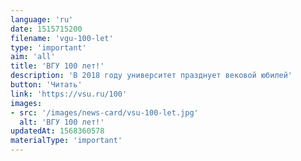 ```yaml
---
language: 'ru'
date: 1515715200
filename: 'vgu-100-let'
type: 'important'
aim: 'all'
title: 'ВГУ 100 лет!'
description: 'В 2018 году университет празднует вековой юбилей'
button: 'Читать'
link: 'https://vsu.ru/100'
images:
- src: '/images/news-card/vsu-100-let.jpg'
  alt: 'ВГУ 100 лет!'
updatedAt: 1568360578
materialType: 'important'
---
```


